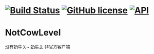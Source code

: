 #  [![Build Status](https://api.travis-ci.org/ahjsrhj/NotCowLevel.svg?branch=master)](https://travis-ci.org/ahjsrhj/NotCowLevel) [![GitHub license](https://img.shields.io/badge/license-Apache%20License%202.0-blue.svg?style=flat)](http://www.apache.org/licenses/LICENSE-2.0) [![API](https://img.shields.io/badge/API-21%2B-brightgreen.svg?style=flat)](https://android-arsenal.com/api?level=21)

# NotCowLevel

没有奶牛关~
[奶牛关](cowlevel.net) 非官方客户端
